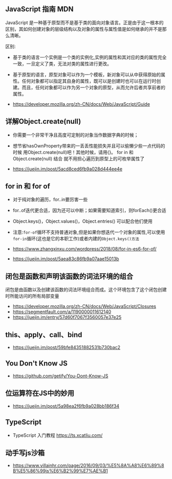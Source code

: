 
## JavaScript 指南 MDN

JavaScript 是一种基于原型而不是基于类的面向对象语言。正是由于这一根本的区别，其如何创建对象的层级结构以及对象的属性与属性值是如何继承的并不是那么清晰。

区别:
* 基于类的语言一个实例是一个类的实例化,实例的属性和其对应的类的属性完全一致，一旦定义了类，无法对类的属性进行更改。
* 基于原型的语言，原型对象可以作为一个模板，新对象可以从中获得原始的属性。任何对象都可以指定其自身的属性，既可以是创建时也可以在运行时创建。而且，任何对象都可以作为另一个对象的原型，从而允许后者共享前者的属性。

* https://developer.mozilla.org/zh-CN/docs/Web/JavaScript/Guide

## 详解Object.create(null)

* 你需要一个非常干净且高度可定制的对象当作数据字典的时候；
* 想节省hasOwnProperty带来的一丢丢性能损失并且可以偷懒少些一点代码的时候
用Object.create(null)吧！其他时候，请用{}。
for in 和 Object.create(null) 结合 就不用担心遍历到原型上的可枚举属性了

* https://juejin.im/post/5acd8ced6fb9a028d444ee4e

## for in 和 for of

* 对于纯对象的遍历，for..in要厉害一些
* for..of迭代更合适，因为还可以中断；如果需要知道索引，则forEach()更合适
* Object.keys()，Object.values()，Object.entries() 可以配合他们使用
* 注意:`for-of`循环不支持普通对象,但是如果你想迭代一个对象的属性,可以使用`for-in`循环(这也是它的本职工作)或者内建的`Object.keys()方法`

* https://www.zhangxinxu.com/wordpress/2018/08/for-in-es6-for-of/
* https://juejin.im/post/5aea83c86fb9a07aae15013b


## 闭包是函数和声明该函数的词法环境的组合
  闭包是由函数以及创建该函数的词法环境组合而成。这个环境包含了这个闭包创建时所能访问的所有局部变量
  * https://developer.mozilla.org/zh-CN/docs/Web/JavaScript/Closures
  * https://segmentfault.com/a/1190000011612140
  * https://juejin.im/entry/57d60f7067f3560057e37e25

## this、apply、call、bind
  * https://juejin.im/post/59bfe84351882531b730bac2

## You Don't Know JS
  * https://github.com/getify/You-Dont-Know-JS

## 位运算符在JS中的妙用
  * https://juejin.im/post/5a98ea2f6fb9a028bb186f34

## TypeScript
  * TypeScript 入门教程 https://ts.xcatliu.com/

## 动手写js沙箱
  * https://www.villainhr.com/page/2016/09/03/%E5%8A%A8%E6%89%8B%E5%86%99js%E6%B2%99%E7%AE%B1
